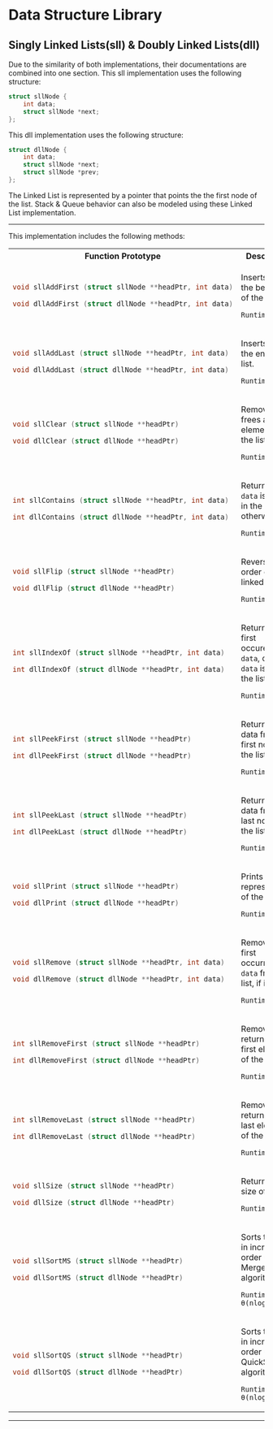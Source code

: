 # Data Structure Library 

## Singly Linked Lists(sll) & Doubly Linked Lists(dll)
Due to the similarity of both implementations, their documentations are combined into one section.
This sll implementation uses the following structure:
```c
struct sllNode {
	int data;
	struct sllNode *next;
};
```
This dll implementation uses the following structure:
```c
struct dllNode {
	int data;
	struct sllNode *next;
	struct sllNode *prev;
};
```
The Linked List is represented by a pointer that points the the first node of the list. Stack & Queue behavior can also be modeled using these Linked List implementation.

---
This implementation includes the following methods:

<table style="width:100%">
<colgroup>
<col style="width:50%">
</colgroup>

<tr>
<th>Function Prototype</th>
<th>Description</th>
</tr>

<tr>
<td>

```c
void sllAddFirst (struct sllNode **headPtr, int data)
```
```c
void dllAddFirst (struct dllNode **headPtr, int data)
```
</td>
<td>

Inserts `data` at the beginning of the list.

`Runtime: θ(1)`
</td>
</tr>

<tr>
<td>

```c
void sllAddLast (struct sllNode **headPtr, int data)
```
```c
void dllAddLast (struct dllNode **headPtr, int data)
```
</td>
<td>

Inserts `data` at the end of the list.

`Runtime: θ(n)`
</td>
</tr>

<tr>
<td>

```c
void sllClear (struct sllNode **headPtr)
```
```c
void dllClear (struct dllNode **headPtr)
```
</td>
<td>

Removes & frees all elements from the list.

`Runtime: θ(n)`
</td>
</tr>

<tr>
<td>

```c
int sllContains (struct sllNode **headPtr, int data)
```
```c
int dllContains (struct dllNode **headPtr, int data)
```
</td>
<td>

Returns 1 if `data` is found in the list, 0 otherwise.

`Runtime: θ(n)`
</td>
</tr>

<tr>
<td>

```c
void sllFlip (struct sllNode **headPtr)
```
```c
void dllFlip (struct dllNode **headPtr)
```
</td>
<td>

Reverses the order of the linked list.

`Runtime: θ(n)`
</td>
</tr>

<tr>
<td>

```c
int sllIndexOf (struct sllNode **headPtr, int data)
```
```c
int dllIndexOf (struct dllNode **headPtr, int data)
```
</td>
<td>

Returns the first occurence of `data`, or -1 if `data` is not in the list.

`Runtime: θ(n)`
</td>
</tr>

<tr>
<td>

```c
int sllPeekFirst (struct sllNode **headPtr)
```
```c
int dllPeekFirst (struct dllNode **headPtr)
```
</td>
<td>

Returns the data from the first node in the list.

`Runtime: θ(1)`
</td>
</tr>

<tr>
<td>

```c
int sllPeekLast (struct sllNode **headPtr)
```
```c
int dllPeekLast (struct dllNode **headPtr)
```
</td>
<td>

Returns the data from the last node in the list.

`Runtime: θ(n)`
</td>
</tr>

<tr>
<td>

```c
void sllPrint (struct sllNode **headPtr)
```
```c
void dllPrint (struct dllNode **headPtr)
```
</td>
<td>

Prints a string representation of the list.

`Runtime: θ(n)`
</td>
</tr>

<tr>
<td>

```c
void sllRemove (struct sllNode **headPtr, int data)
```
```c
void dllRemove (struct dllNode **headPtr, int data)
```
</td>
<td>

Removes the first occurrence of `data` from the list, if it exists.

`Runtime: θ(n)`
</td>
</tr>

<tr>
<td>

```c
int sllRemoveFirst (struct sllNode **headPtr)
```
```c
int dllRemoveFirst (struct dllNode **headPtr)
```
</td>
<td>

Removes and returns the first element of the list.

`Runtime: θ(1)`
</td>
</tr>

<tr>
<td>

```c
int sllRemoveLast (struct sllNode **headPtr)
```
```c
int dllRemoveLast (struct dllNode **headPtr)
```
</td>
<td>

Removes and returns the last element of the list.

`Runtime: θ(n)`
</td>
</tr>

<tr>
<td>

```c
void sllSize (struct sllNode **headPtr)
```
```c
void dllSize (struct dllNode **headPtr)
```
</td>
<td>

Returns the size of the list.

`Runtime: θ(n)`
</td>
</tr>

<tr>
<td>

```c
void sllSortMS (struct sllNode **headPtr)
```
```c
void dllSortMS (struct dllNode **headPtr)
```
</td>
<td>

Sorts the list in increasing order using MergeSort algorithm.

`Runtime: θ(nlog(n))`
</td>
</tr>

<tr>
<td>

```c
void sllSortQS (struct sllNode **headPtr)
```
```c
void dllSortQS (struct dllNode **headPtr)
```
</td>
<td>

Sorts the list in increasing order using QuickSort algorithm.

`Runtime: θ(nlog(n))`
</td>
</tr>

</table>

---

